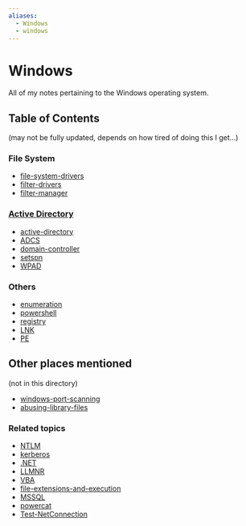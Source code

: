 ```yaml
---
aliases:
  - Windows
  - windows
---
```

# Windows
All of my notes pertaining to the Windows operating system.
## Table of Contents
(may not be fully updated, depends on how tired of doing this I get...)
### File System
- [file-system-drivers](file-system/file-system-drivers.md)
- [filter-drivers](file-system/filter-drivers.md)
- [filter-manager](file-system/filter-manager.md)
### [Active Directory](active-directory/active-directory.md)
- [active-directory](active-directory/active-directory.md)
- [ADCS](active-directory/ADCS.md)
- [domain-controller](active-directory/domain-controller.md)
- [setspn](active-directory/setspn.md)
- [WPAD](active-directory/WPAD.md)
### Others
- [enumeration](enumeration.md)
- [powershell](powershell.md)
- [registry](registry.md)
- [LNK](LNK.md)
- [PE](PE.md)
## Other places mentioned
(not in this directory)
- [windows-port-scanning](../../OSCP/enum-and-info-gathering/active/windows-port-scanning.md)
- [abusing-library-files](../../OSCP/client-side-attacks/abusing-library-files.md)
### Related topics
- [NTLM](../../networking/protocols/NTLM.md)
- [kerberos](../../networking/protocols/kerberos.md)
- [.NET](../../coding/dotNET.md)
- [LLMNR](../../networking/protocols/LLMNR.md)
- [VBA](../../coding/languages/VBA.md)
- [file-extensions-and-execution](../concepts/file-extensions-and-execution.md)
- [MSSQL](../../CLI-tools/windows/MSSQL.md)
- [powercat](../../CLI-tools/windows/powercat.md)
- [Test-NetConnection](../../CLI-tools/windows/Test-NetConnection.md)

